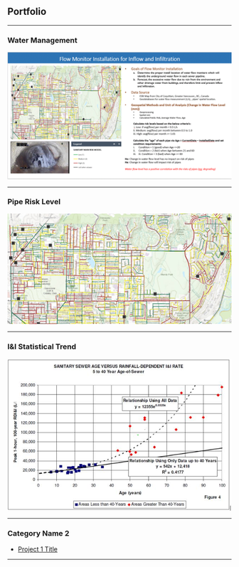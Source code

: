 ## Portfolio

---

### Water Management
<img src="images/YanceyKo_WorkExample.GIF?raw=true"/>

---
### Pipe Risk Level
<img src="images/Asset Risk.JPG?raw=true"/>

---
### I&I Statistical Trend
<img src="images/Stat.JPG?raw=true"/>

---

### Category Name 2

- [Project 1 Title](http://example.com/)

---




